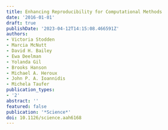 ```yaml
---
title: Enhancing Reproducibility for Computational Methods
date: '2016-01-01'
draft: true
publishDate: '2023-04-12T14:15:08.466591Z'
authors:
- Victoria Stodden
- Marcia McNutt
- David H. Bailey
- Ewa Deelman
- Yolanda Gil
- Brooks Hanson
- Michael A. Heroux
- John P. A. Ioannidis
- Michela Taufer
publication_types:
- '2'
abstract: ''
featured: false
publication: '*Science*'
doi: 10.1126/science.aah6168
---
```



